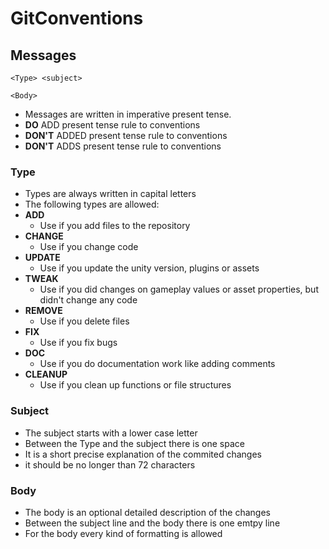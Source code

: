 # GitConventions
## Messages
```
<Type> <subject>

<Body>
```
* Messages are written in imperative present tense.
 * **DO**    ADD present tense rule to conventions
 * **DON'T** ADDED present tense rule to conventions
 * **DON'T** ADDS present tense rule to conventions

### Type
* Types are always written in capital letters
* The following types are allowed:
 * **ADD**
   * Use if you add files to the repository
 * **CHANGE**
   * Use if you change code
 * **UPDATE**
   * Use if you update the unity version, plugins or assets
 * **TWEAK**
   * Use if you did changes on gameplay values or asset properties, but didn't change any code
 * **REMOVE**
   * Use if you delete files
 * **FIX**
   * Use if you fix bugs
 * **DOC**
   * Use if you do documentation work like adding comments
 * **CLEANUP**
   * Use if you clean up functions or file structures

### Subject
* The subject starts with a lower case letter
* Between the Type and the subject there is one space
* It is a short precise explanation of the commited changes
* it should be no longer than 72 characters

### Body
* The body is an optional detailed description of the changes
* Between the subject line and the body there is one emtpy line
* For the body every kind of formatting is allowed
